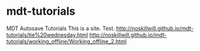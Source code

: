 # mdt-tutorials
MDT Autosave Tutorials
This is a site. Test.
http://noskillwill.github.io/mdt-tutorials/tie%20wednesday.html
http://noskillwill.github.io/mdt-tutorials/working_offline/Working_offline_2.html
